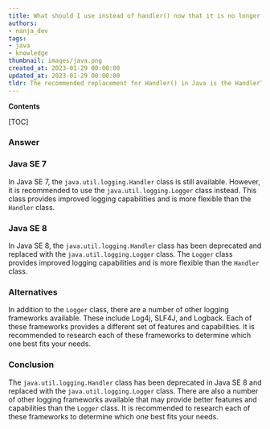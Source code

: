 ```yaml
---
title: What should I use instead of handler() now that it is no longer supported?
authors:
- nanja_dev
tags:
- java
- knowledge
thumbnail: images/java.png
created_at: 2023-01-29 00:00:00
updated_at: 2023-01-29 00:00:00
tldr: The recommended replacement for Handler() in Java is the HandlerThread class.
---
```


**Contents**

[TOC]

### Answer

### Java SE 7

In Java SE 7, the `java.util.logging.Handler` class is still available. However, it is recommended to use the `java.util.logging.Logger` class instead. This class provides improved logging capabilities and is more flexible than the `Handler` class.

### Java SE 8

In Java SE 8, the `java.util.logging.Handler` class has been deprecated and replaced with the `java.util.logging.Logger` class. The `Logger` class provides improved logging capabilities and is more flexible than the `Handler` class.

### Alternatives

In addition to the `Logger` class, there are a number of other logging frameworks available. These include Log4j, SLF4J, and Logback. Each of these frameworks provides a different set of features and capabilities. It is recommended to research each of these frameworks to determine which one best fits your needs.

### Conclusion

The `java.util.logging.Handler` class has been deprecated in Java SE 8 and replaced with the `java.util.logging.Logger` class. There are also a number of other logging frameworks available that may provide better features and capabilities than the `Logger` class. It is recommended to research each of these frameworks to determine which one best fits your needs.
